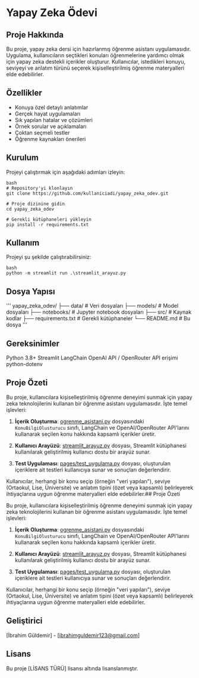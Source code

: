 # Yapay Zeka Ödevi

## Proje Hakkında
Bu proje, yapay zeka dersi için hazırlanmış öğrenme asistanı uygulamasıdır. Uygulama, kullanıcıların seçtikleri konuları öğrenmelerine yardımcı olmak için yapay zeka destekli içerikler oluşturur. Kullanıcılar, istedikleri konuyu, seviyeyi ve anlatım türünü seçerek kişiselleştirilmiş öğrenme materyalleri elde edebilirler.

## Özellikler
- Konuya özel detaylı anlatımlar
- Gerçek hayat uygulamaları
- Sık yapılan hatalar ve çözümleri
- Örnek sorular ve açıklamaları
- Çoktan seçmeli testler
- Öğrenme kaynakları önerileri

## Kurulum
Projeyi çalıştırmak için aşağıdaki adımları izleyin:

```
bash
# Repository'yi klonlayın
git clone https://github.com/kullaniciadi/yapay_zeka_odev.git

# Proje dizinine gidin
cd yapay_zeka_odev

# Gerekli kütüphaneleri yükleyin
pip install -r requirements.txt
```

## Kullanım
Projeyi şu şekilde çalıştırabilirsiniz:

```
bash
python -m streamlit run .\streamlit_arayuz.py
```

## Dosya Yapısı
'''
yapay_zeka_odev/
├── data/                # Veri dosyaları
├── models/              # Model dosyaları
├── notebooks/           # Jupyter notebook dosyaları
├── src/                 # Kaynak kodlar
├── requirements.txt     # Gerekli kütüphaneler
└── README.md            # Bu dosya
'''

## Gereksinimler
Python 3.8+
Streamlit
LangChain
OpenAI API / OpenRouter API erişimi
python-dotenv

## Proje Özeti

Bu proje, kullanıcılara kişiselleştirilmiş öğrenme deneyimi sunmak için yapay zeka teknolojilerini kullanan bir öğrenme asistanı uygulamasıdır. İşte temel işlevleri:

1. **İçerik Oluşturma**: [ogrenme_asistani.py](\ogrenme_asistani.py) dosyasındaki `KonuBilgiOlusturucu` sınıfı, LangChain ve OpenAI/OpenRouter API'larını kullanarak seçilen konu hakkında kapsamlı içerikler üretir.

2. **Kullanıcı Arayüzü**: [streamlit_arayuz.py](\streamlit_arayuz.py) dosyası, Streamlit kütüphanesi kullanılarak geliştirilmiş kullanıcı dostu bir arayüz sunar.

3. **Test Uygulaması**: [pages/test_uygulama.py](\pages\test_uygulama.py) dosyası, oluşturulan içeriklere ait testleri kullanıcıya sunar ve sonuçları değerlendirir.

Kullanıcılar, herhangi bir konu seçip (örneğin "veri yapıları"), seviye (Ortaokul, Lise, Üniversite) ve anlatım tipini (özet veya kapsamlı) belirleyerek ihtiyaçlarına uygun öğrenme materyalleri elde edebilirler.## Proje Özeti

Bu proje, kullanıcılara kişiselleştirilmiş öğrenme deneyimi sunmak için yapay zeka teknolojilerini kullanan bir öğrenme asistanı uygulamasıdır. İşte temel işlevleri:

1. **İçerik Oluşturma**: [ogrenme_asistani.py](\ogrenme_asistani.py) dosyasındaki `KonuBilgiOlusturucu` sınıfı, LangChain ve OpenAI/OpenRouter API'larını kullanarak seçilen konu hakkında kapsamlı içerikler üretir.

2. **Kullanıcı Arayüzü**: [streamlit_arayuz.py](\streamlit_arayuz.py) dosyası, Streamlit kütüphanesi kullanılarak geliştirilmiş kullanıcı dostu bir arayüz sunar.

3. **Test Uygulaması**: [pages/test_uygulama.py](\pages\test_uygulama.py) dosyası, oluşturulan içeriklere ait testleri kullanıcıya sunar ve sonuçları değerlendirir.

Kullanıcılar, herhangi bir konu seçip (örneğin "veri yapıları"), seviye (Ortaokul, Lise, Üniversite) ve anlatım tipini (özet veya kapsamlı) belirleyerek ihtiyaçlarına uygun öğrenme materyalleri elde edebilirler.

## Geliştirici
[İbrahim Güldemir] - [ibrahimguldemir123@gmail.com]

## Lisans
Bu proje [LİSANS TÜRÜ] lisansı altında lisanslanmıştır.
